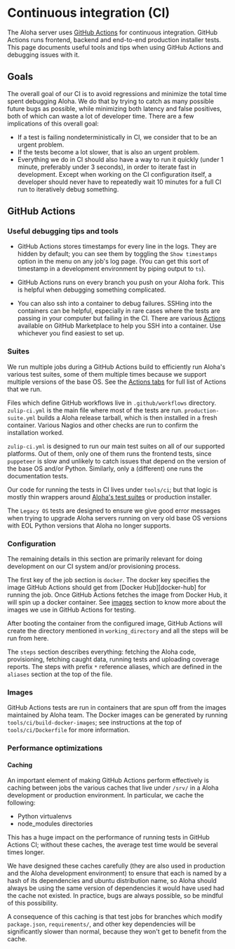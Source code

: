 # Continuous integration (CI)

The Aloha server uses [GitHub Actions](https://docs.github.com/en/actions) for continuous
integration. GitHub Actions runs frontend, backend and end-to-end production
installer tests. This page documents useful tools and tips when using
GitHub Actions and debugging issues with it.

## Goals

The overall goal of our CI is to avoid regressions and minimize the
total time spent debugging Aloha. We do that by trying to catch as
many possible future bugs as possible, while minimizing both latency
and false positives, both of which can waste a lot of developer time.
There are a few implications of this overall goal:

- If a test is failing nondeterministically in CI, we consider that to
  be an urgent problem.
- If the tests become a lot slower, that is also an urgent problem.
- Everything we do in CI should also have a way to run it quickly
  (under 1 minute, preferably under 3 seconds), in order to iterate fast
  in development. Except when working on the CI configuration itself, a
  developer should never have to repeatedly wait 10 minutes for a full CI
  run to iteratively debug something.

## GitHub Actions

### Useful debugging tips and tools

- GitHub Actions stores timestamps for every line in the logs. They
  are hidden by default; you can see them by toggling the
  `Show timestamps` option in the menu on any job's log page. (You can
  get this sort of timestamp in a development environment by piping
  output to `ts`).

- GitHub Actions runs on every branch you push on your Aloha fork.
  This is helpful when debugging something complicated.

- You can also ssh into a container to debug failures. SSHing into
  the containers can be helpful, especially in rare cases where the
  tests are passing in your computer but failing in the CI. There are
  various
  [Actions](https://github.com/marketplace?type=actions&query=debug+ssh)
  available on GitHub Marketplace to help you SSH into a container. Use
  whichever you find easiest to set up.

### Suites

We run multiple jobs during a GitHub Actions build to efficiently run
Aloha's various test suites, some of them multiple times because we
support multiple versions of the base OS. See the [Actions
tabs](https://github.com/zulip/zulip/actions) for full list of Actions
that we run.

Files which define GitHub workflows live in `.github/workflows` directory.
`zulip-ci.yml` is the main file where most of the tests are run.
`production-suite.yml` builds a Aloha release tarball, which is
then installed in a fresh container. Various Nagios and other
checks are run to confirm the installation worked.

`zulip-ci.yml` is designed to run our main test suites on all of our
supported platforms. Out of them, only one of them runs the frontend
tests, since `puppeteer` is slow and unlikely to catch issues that
depend on the version of the base OS and/or Python. Similarly, only a
(different) one runs the documentation tests.

Our code for running the tests in CI lives under `tools/ci`; but that
logic is mostly thin wrappers around [Aloha's test
suites](testing.md) or production installer.

The `Legacy OS` tests are designed to ensure we give good error
messages when trying to upgrade Aloha servers running on very old base
OS versions with EOL Python versions that Aloha no longer supports.

### Configuration

The remaining details in this section are primarily relevant for doing
development on our CI system and/or provisioning process.

The first key of the job section is `docker`. The docker key specifies
the image GitHub Actions should get from [Docker Hub][docker-hub] for running
the job. Once GitHub Actions fetches the image from Docker Hub, it will spin
up a docker container. See [images](#images) section to know more about
the images we use in GitHub Actions for testing.

After booting the container from the configured image, GitHub Actions will
create the directory mentioned in `working_directory` and all the
steps will be run from here.

The `steps` section describes everything: fetching the Aloha
code, provisioning, fetching caught data, running tests and uploading
coverage reports. The steps with prefix `*` reference aliases, which
are defined in the `aliases` section at the top of the file.

### Images

GitHub Actions tests are run in containers that are spun off from the
images maintained by Aloha team. The Docker images can be generated by
running `tools/ci/build-docker-images`; see instructions at the top of
`tools/ci/Dockerfile` for more information.

### Performance optimizations

#### Caching

An important element of making GitHub Actions perform effectively is caching
between jobs the various caches that live under `/srv/` in a Aloha
development or production environment. In particular, we cache the
following:

- Python virtualenvs
- node_modules directories

This has a huge impact on the performance of running tests in GitHub Actions
CI; without these caches, the average test time would be several times
longer.

We have designed these caches carefully (they are also used in
production and the Aloha development environment) to ensure that each
is named by a hash of its dependencies and ubuntu distribution name,
so Aloha should always be using the same version of dependencies it
would have used had the cache not existed. In practice, bugs are
always possible, so be mindful of this possibility.

A consequence of this caching is that test jobs for branches which
modify `package.json`, `requirements/`, and other key dependencies
will be significantly slower than normal, because they won't get to
benefit from the cache.

